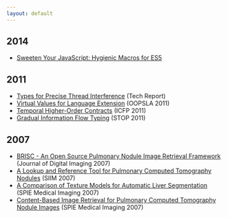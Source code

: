```yaml
---
layout: default
---
```


## 2014

* [Sweeten Your JavaScript: Hygienic Macros for ES5](/papers/sweeten-your-javascript.html)

## 2011

* [Types for Precise Thread Interference](/papers/types-for-precise-thread-interference.html) (Tech Report)
* [Virtual Values for Language Extension](/papers/virtual-values-for-language-extension.html) (OOPSLA 2011)
* [Temporal Higher-Order Contracts](/papers/temporal-higher-order-contracts.html) (ICFP 2011)
* [Gradual Information Flow Typing](/papers/gradual-information-flow-typing.html) (STOP 2011)

## 2007

* [BRISC - An Open Source Pulmonary Nodule Image Retrieval Framework](/papers/brisc-an-open-source-pulmonary-nodule-image-retrieval-framework.html) (Journal of Digital Imaging 2007)
* [A Lookup and Reference Tool for Pulmonary Computed Tomography Nodules](/papers/a-lookup-and-reference-tool-for-pulmonary-computed-tomography-nodules.html) (SIIM 2007)
* [A Comparison of Texture Models for Automatic Liver Segmentation](/papers/a-comparison-of-texture-models-for-automatic-liver-segmentation.html) (SPIE Medical Imaging 2007)
* [Content-Based Image Retrieval for Pulmonary Computed Tomography Nodule Images](/papers/content-based-image-retrieval-for-pulmonary-computed-tomography-nodule-images.html) (SPIE Medical Imaging 2007)
